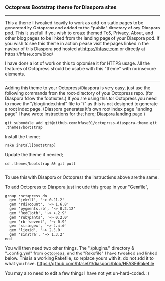 ### Octopress Bootstrap theme for Diaspora sites ###
***
This a theme I tweaked heavily to work as add-on static pages to be generated by Octopress and added to the "public" directory of any Diaspora pod. This is usefull if you wish to create themed ToS, Privacy, About, and other blog pages to be linked from the landing page of your Diaspora pod. If you wish to see this theme in action please visit the pages linked in the navbar of this Diaspora pod hosted at <https://hfase.com> or directly at <https://hfase.com/blog/>

I have done a lot of work on this to optomise it for HTTPS usage. All the features of Octopress should be usable with this "theme" with no insecure elements.
***
Adding this theme to your Octopress/Diaspora is very easy, just use the following commands from the root-directory of your Octopress repo.
(for Diaspora folow the footnotes.) If you are using this for Octopress you need to move the "/blog/index.html" file to "/" as this is not designed to generate a root index page. (Diaspora generates it's own root index page "landing page" I have wrote instructions for that here; [Diaspora landing page](https://github.com/diaspora/diaspora/wiki/Customize-your-splash-page "Diaspora landing page") )

```git submodule add git@github.com:hfase01/octopress-diaspora-theme.git .themes/bootstrap```

Install the theme;

```rake install[bootstrap]```

Update the theme if needed;

```cd .themes/bootstrap && git pull```

***

To use this with Disapora or Octopress the instructions above are the same.

To add Octopress to Diaspora just include this group in your "Gemfile",

```
group :octopress do
  gem 'jekyll', '~> 0.11.2'
  gem 'rdiscount', '~> 1.6.8'
  gem 'pygments.rb', '~> 0.2.12'
  gem 'RedCloth', '~> 4.2.9'
  gem 'rubypants', '~> 0.2.0'
  gem 'rb-fsevent', '~> 0.9'
  gem 'stringex', '~> 1.4.0'
  gem 'liquid', '~> 2.3.0'
  gem 'sinatra', '~> 1.3.2'
end
```

You will then need two other things. The "./plugins/" directory & "_config.yml" from [octopress](https://github.com/imathis/octopress "Octopress"), and the "Rakefile" I have tweaked and linked below.
This is a working Rakefile, so replace yours with it, do not add it to what you have.
https://github.com/hfase01/diaspora/blob/HFASE/Rakefile

You may also need to edit a few things I have not yet un-hard-coded. :)
